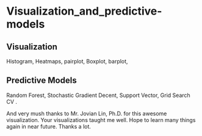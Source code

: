 # Visualization_and_predictive-models

## Visualization

Histogram,
Heatmaps,
pairplot,
Boxplot,
barplot,

## Predictive Models

Random Forest,
Stochastic Gradient Decent,
Support Vector,
Grid Search CV .

And very mush thanks to Mr. Jovian Lin, Ph.D. for this awesome visualization. Your visualizations taught me well. Hope to learn many things again in near future. Thanks a lot.



